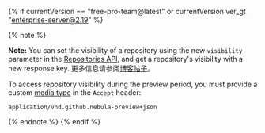 {% if currentVersion == "free-pro-team@latest" or currentVersion ver_gt "enterprise-server@2.19" %}

{% note %}

**Note:**  You can set the visibility of a repository using the new `visibility` parameter in the [Repositories API](/v3/repos/), and get a repository's visibility with a new response key. 更多信息请参阅[博客帖子](https://developer.github.com/changes/2019-12-03-internal-visibility-changes/)。

To access repository visibility during the preview period, you must provide a custom [media type](/v3/media) in the `Accept` header:

```
application/vnd.github.nebula-preview+json
```

{% endnote %}
{% endif %}
